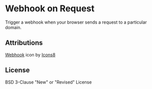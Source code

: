 # Webhook on Request
Trigger a webhook when your browser sends a request to a particular domain.

## Attributions
<a target="_blank" href="https://icons8.com/icon/24459/webhook">Webhook</a> icon by <a target="_blank" href="https://icons8.com">Icons8</a>

## License
BSD 3-Clause "New" or "Revised" License
